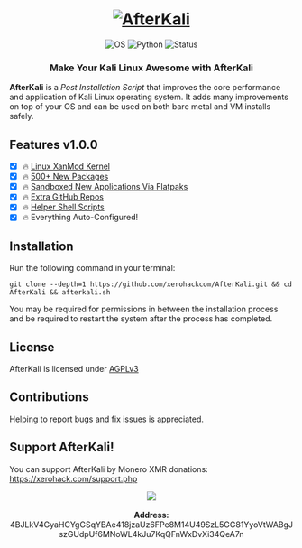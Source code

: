 <h1 align="center">
  <a href="https://github.com/xerohackcom/AfterKali"><img src="https://raw.githubusercontent.com/xerohackcom/AfterKali/main/images/banner.png" alt="AfterKali" border="0"></a>
</h1>


<p align="center">
  <img src="https://raw.githubusercontent.com/xerohackcom/AfterKali/main/images/os-kali-linux.svg" alt="OS">
  <img src="https://raw.githubusercontent.com/xerohackcom/AfterKali/main/images/python-3.svg" alt="Python">
  <img src="https://raw.githubusercontent.com/xerohackcom/AfterKali/main/images/status-under-development.svg" alt="Status">
</p>

<h3 align="center">Make Your Kali Linux Awesome with AfterKali</h3>

<b>AfterKali</b> is a <i>Post Installation Script</i> that improves the core performance and application of Kali Linux operating system. It adds many improvements on top of your OS and can be used on both bare metal and VM installs safely.


## Features v1.0.0

- [x] 🔥 <a href="https://xanmod.org">Linux XanMod Kernel</a>
- [x] 🔥 <a href="https://raw.githubusercontent.com/xerohackcom/BKALI/main/packages/aptpacks.txt">500+ New Packages</a>
- [x] 🔥 <a href="https://raw.githubusercontent.com/xerohackcom/BKALI/main/packages/flatpaks.txt">Sandboxed New Applications Via Flatpaks</a>
- [x] 🔥 <a href="https://raw.githubusercontent.com/xerohackcom/BKALI/main/packages/gitpacks.txt">Extra GitHub Repos</a>
- [x] 🔥 <a href="https://github.com/xerohackcom/BKALI/tree/main/homescripts">Helper Shell Scripts</a>
- [x] 🔥 Everything Auto-Configured!

## Installation

Run the following command in your terminal:

```shell
git clone --depth=1 https://github.com/xerohackcom/AfterKali.git && cd AfterKali && afterkali.sh
```

You may be required for permissions in between the installation process and be required to restart the system after the process has completed.


## License

AfterKali is licensed under <a href="https://github.com/xerohackcom/AfterKali/blob/main/LICENSE">AGPLv3</a>

## Contributions

Helping to report bugs and fix issues is appreciated.

## Support AfterKali!

You can support AfterKali by Monero XMR donations: https://xerohack.com/support.php

<p align="center">
  <img src="https://xerohack.com/assets/images/monero.png">
  <Br><br>
  <b>Address:</b> 4BJLkV4GyaHCYgGSqYBAe418jzaUz6FPe8M14U49SzL5GG81YyoVtWABgJszGUdpUf6MNoWL4kJu7KqQFnWxDvXi34QeA7n
</p>
